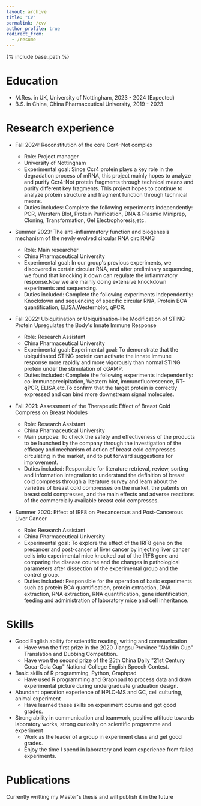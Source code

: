 ```yaml
---
layout: archive
title: "CV"
permalink: /cv/
author_profile: true
redirect_from:
  - /resume
---
```


{% include base_path %}

Education
======
* M.Res. in UK, University of Nottingham, 2023 - 2024 (Expected)
* B.S. in China, China Pharmaceutical University, 2019 - 2023

Research experience
======
* Fall 2024: Reconstitution of the core Ccr4-Not complex
  * Role: Project manager
  * University of Nottingham
  * Experimental goal: Since Ccr4 protein plays a key role in the degradation process of mRNA, this project mainly hopes to analyze and purify Ccr4-Not protein fragments through technical means and purify different key fragments. This project hopes to continue to analyze protein structure and fragment function through technical means.
  * Duties includes: Complete the following experiments independently: PCR, Werstern Blot, Protein Purification, DNA & Plasmid Miniprep, Cloning, Transformation, Gel Electrophoresis,etc.

* Summer 2023: The anti-inflammatory function and biogenesis mechanism of the newly evolved circular RNA circIRAK3
  * Role: Main researcher
  * China Pharmaceutical University
  * Experimental goal: In our group's previous experiments, we discovered a certain circular RNA, and after preliminary sequencing, we found that knocking it down can regulate the inflammatory response.Now we are mainly doing extensive knockdown experiments and sequencing.
  * Duties included: Complete the following experiments independently: Knockdown and sequencing of specific circular RNA, Protein BCA quantification, ELISA,Westernblot, qPCR.

* Fall 2022: Ubiquitination or Ubiquitination-like Modification of STING Protein Upregulates the Body's Innate Immune Response
  * Role: Research Assistant
  * China Pharmaceutical University
  * Experimental goal: Experimental goal: To demonstrate that the ubiquitinated STING protein can activate the innate immune response more rapidly and more vigorously than normal STING protein under the stimulation of cGAMP.
  * Duties included: Complete the following experiments independently: co-immunoprecipitation, Western blot, immunofluorescence, RT-qPCR, ELISA,etc.To confirm that the target protein is correctly expressed and can bind more downstream signal molecules. 

* Fall 2021: Assessment of the Therapeutic Effect of Breast Cold Compress on Breast Nodules
  * Role: Research Assistant
  * China Pharmaceutical University
  * Main purpose: To check the safety and effectiveness of the products to be launched by the company   through the investigation of the efficacy and mechanism of action of breast cold compresses circulating in the market, and to put forward suggestions for improvement. 
  * Duties included: Responsible for literature retrieval, review, sorting and information integration to understand the definition of breast cold compress through a literature survey and learn about the varieties of breast cold compresses on the market, the patents on breast cold compresses, and the main effects and adverse reactions of the commercially available breast cold compresses.

* Summer 2020: Effect of IRF8 on Precancerous and Post-Cancerous Liver Cancer
  * Role: Research Assistant
  * China Pharmaceutical University
  * Experimental goal: To explore the effect of the IRF8 gene on the precancer and post-cancer of liver cancer by injecting liver cancer cells into experimental mice knocked out of the IRF8 gene and comparing the disease course and the changes in pathological parameters after dissection of the experimental group and the control group. 
  * Duties included: Responsible for the operation of basic experiments such as protein BCA quantification, protein extraction, DNA extraction, RNA extraction, RNA quantification, gene identification, feeding and administration of laboratory mice and cell inheritance. 
  
Skills
======
* Good English ability for scientific reading, writing and communication
  * Have won the first prize in the 2020 Jiangsu Province "Aladdin Cup" Translation and Dubbing Competition.
  * Have won the second prize of the 25th China Daily "21st Century Coca-Cola Cup" National College English Speech Contest.
* Basic skills of R programming, Python, Graphpad
  * Have used R programming and Graphpad to process data and draw experimental picture during undergraduate graduation design.
* Abundant operation experience of HPLC-MS and GC, cell culturing, animal experiment
  * Have learned these skills on experiment course and got good grades.
* Strong ability in communication and teamwork, positive attitude towards laboratory works, strong curiosity on scientific programme and experiment
  * Work as the leader of a group in experiment class and get good grades.
  * Enjoy the time I spend in laboratory and learn experience from failed experiments.

Publications
======
Currently writting my Master's thesis and will publish it in the future
